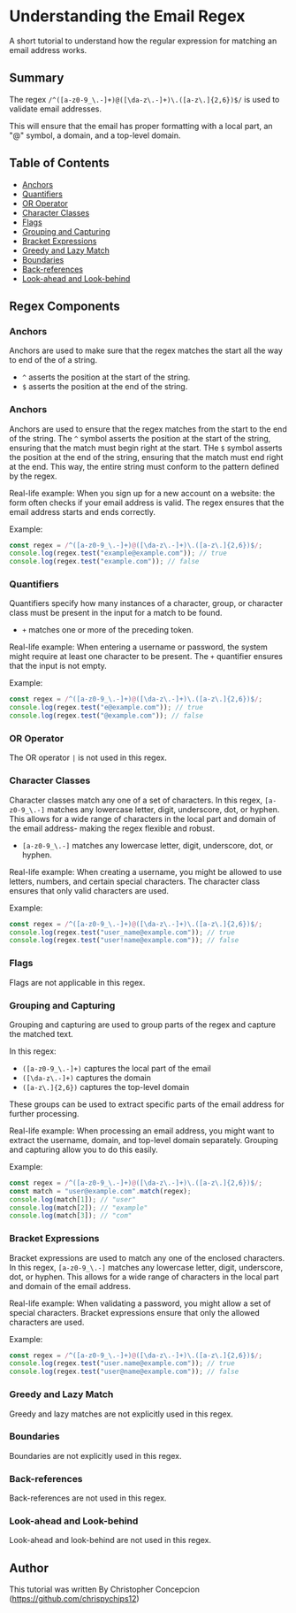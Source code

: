 # Understanding the Email Regex

A short tutorial to understand how the regular expression for matching an email address works.

## Summary

The regex `/^([a-z0-9_\.-]+)@([\da-z\.-]+)\.([a-z\.]{2,6})$/` is used to validate email addresses. 

This will ensure that the email has proper formatting with a local part, an "@" symbol, a domain, and a top-level domain.

## Table of Contents

- [Anchors](#anchors)
- [Quantifiers](#quantifiers)
- [OR Operator](#or-operator)
- [Character Classes](#character-classes)
- [Flags](#flags)
- [Grouping and Capturing](#grouping-and-capturing)
- [Bracket Expressions](#bracket-expressions)
- [Greedy and Lazy Match](#greedy-and-lazy-match)
- [Boundaries](#boundaries)
- [Back-references](#back-references)
- [Look-ahead and Look-behind](#look-ahead-and-look-behind)

## Regex Components

### Anchors

Anchors are used to make sure that the regex matches the start all the way to end of the of a string.

- `^` asserts the position at the start of the string.
- `$` asserts the position at the end of the string.

### Anchors

Anchors are used to ensure that the regex matches from the start to the end of the string. 
The `^` symbol asserts the position at the start of the string, ensuring that the match must begin right at the start. 
THe `$` symbol asserts the position at the end of the string, ensuring that the match must end right at the end. 
This way, the entire string must conform to the pattern defined by the regex.

Real-life example: When you sign up for a new account on a website:
the form often checks if your email address is valid. 
The regex ensures that the email address starts and ends correctly.

Example:
```javascript
const regex = /^([a-z0-9_\.-]+)@([\da-z\.-]+)\.([a-z\.]{2,6})$/;
console.log(regex.test("example@example.com")); // true
console.log(regex.test("example.com")); // false
````

### Quantifiers

Quantifiers specify how many instances of a character, group, or character class
must be present in the input for a match to be found.

- `+` matches one or more of the preceding token.

Real-life example: When entering a username or password, the system might require at least one character to be present. 
The `+` quantifier ensures that the input is not empty.

Example:
```javascript
const regex = /^([a-z0-9_\.-]+)@([\da-z\.-]+)\.([a-z\.]{2,6})$/;
console.log(regex.test("e@example.com")); // true
console.log(regex.test("@example.com")); // false
```

### OR Operator

The OR operator `|` is not used in this regex.

### Character Classes

Character classes match any one of a set of characters.
In this regex, `[a-z0-9_\.-]` matches any lowercase letter, digit, underscore, dot, or hyphen. 
This allows for a wide range of characters in the local part and domain of the email address-
making the regex flexible and robust.

- `[a-z0-9_\.-]` matches any lowercase letter, digit, underscore, dot, or hyphen.

Real-life example: When creating a username, you might be allowed to use letters, numbers, 
and certain special characters. 
The character class ensures that only valid characters are used.

Example:
```javascript
const regex = /^([a-z0-9_\.-]+)@([\da-z\.-]+)\.([a-z\.]{2,6})$/;
console.log(regex.test("user_name@example.com")); // true
console.log(regex.test("user!name@example.com")); // false
```

### Flags

Flags are not applicable in this regex.

### Grouping and Capturing

Grouping and capturing are used to group parts of the regex and capture the matched text.

In this regex:

- `([a-z0-9_\.-]+)` captures the local part of the email
- `([\da-z\.-]+)` captures the domain
- `([a-z\.]{2,6})` captures the top-level domain

These groups can be used to extract specific parts of the email address for further processing.

Real-life example: When processing an email address, you might want to extract the username, 
domain, and top-level domain separately. 
Grouping and capturing allow you to do this easily.

Example:
```javascript
const regex = /^([a-z0-9_\.-]+)@([\da-z\.-]+)\.([a-z\.]{2,6})$/;
const match = "user@example.com".match(regex);
console.log(match[1]); // "user"
console.log(match[2]); // "example"
console.log(match[3]); // "com"
```

### Bracket Expressions

Bracket expressions are used to match any one of the enclosed characters. 
In this regex, `[a-z0-9_\.-]` matches any lowercase letter, digit, underscore, dot, or hyphen. 
This allows for a wide range of characters in the local part and domain of the email address.

Real-life example: When validating a password, you might allow a set of special characters. 
Bracket expressions ensure that only the allowed characters are used.

Example:
```javascript
const regex = /^([a-z0-9_\.-]+)@([\da-z\.-]+)\.([a-z\.]{2,6})$/;
console.log(regex.test("user.name@example.com")); // true
console.log(regex.test("user@name@example.com")); // false
```

### Greedy and Lazy Match

Greedy and lazy matches are not explicitly used in this regex.

### Boundaries

Boundaries are not explicitly used in this regex.

### Back-references

Back-references are not used in this regex.

### Look-ahead and Look-behind

Look-ahead and look-behind are not used in this regex.

## Author

This tutorial was written By Christopher Concepcion (https://github.com/chrispychips12)